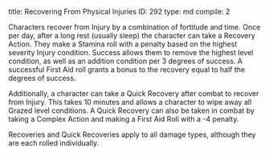 title:          Recovering From Physical Injuries
ID:             292
type:           md
compile:        2


Characters recover from Injury by a combination of fortitude and time. Once per day, after a long rest (usually sleep) the character can take a Recovery Action. They make a Stamina roll with a penalty based on the highest severity Injury condition. Success allows them to remove the highest level condition, as well as an addition condition per 3 degrees of success. A successful First Aid roll grants a bonus to the recovery equal to half the degrees of success.

Additionally, a character can take a Quick Recovery after combat to recover from Injury. This takes 10 minutes and allows a character to wipe away all Grazed level conditions. A Quick Recovery can also be taken in combat by taking a Complex Action and making a First Aid Roll with a -4 penalty.

Recoveries and Quick Recoveries apply to all damage types, although they are each rolled individually.